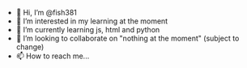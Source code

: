- 👋 Hi, I’m @fish381
- 👀 I’m interested in my learning at the moment 
- 🌱 I’m currently learning js, html and python 
- 💞️ I’m looking to collaborate on "nothing at the moment" (subject to change) 
- 📫 How to reach me...

<!---
fish381/fish381 is a ✨ special ✨ repository because its `README.md` (this file) appears on your GitHub profile.
You can click the Preview link to take a look at your changes.
--->
